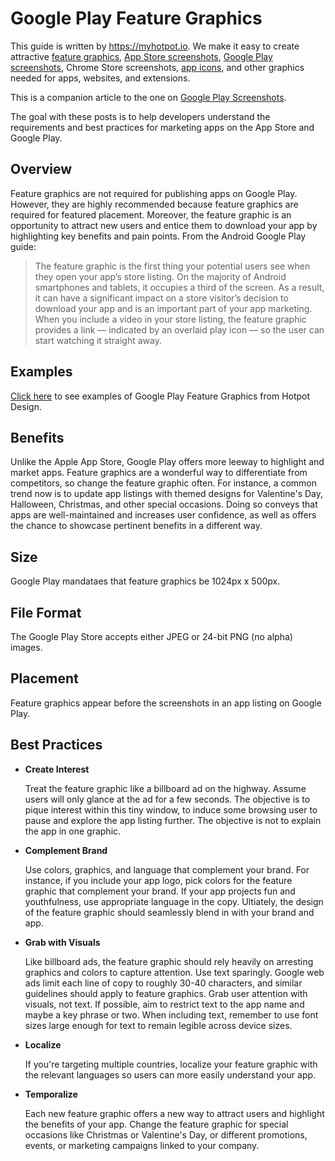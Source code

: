 # Google Play Feature Graphics
This guide is written by https://myhotpot.io. We make it easy to create attractive [feature graphics](https://myhotpot.io/templates/google_play_feature_graphic?s=github), [App Store screenshots](https://myhotpot.io/templates/iphone_xs_max?s=github), [Google Play screenshots](https://myhotpot.io/templates/samsung_s9?s=github), Chrome Store screenshots, [app icons](https://myhotpot.io/templates/app_store_icon), and other graphics needed for apps, websites, and extensions.

This is a companion article to the one on [Google Play Screenshots](https://github.com/HotpotDesign/Google-Play-Screenshots).

The goal with these posts is to help developers understand the requirements and best practices for marketing apps on the App Store and Google Play.

## Overview
Feature graphics are not required for publishing apps on Google Play. However, they are highly recommended because feature graphics are required for featured placement. Moreover, the feature graphic is an opportunity to attract new users and entice them to download your app by highlighting key benefits and pain points. From the Android Google Play guide:

> The feature graphic is the first thing your potential users see when they open your app’s store listing. On the majority of Android smartphones and tablets, it occupies a third of the screen. As a result, it can have a significant impact on a store visitor’s decision to download your app and is an important part of your app marketing. When you include a video in your store listing, the feature graphic provides a link — indicated by an overlaid play icon — so the user can start watching it straight away.

## Examples
[Click here](https://myhotpot.io/templates/google_play_feature_graphic?s=github) to see examples of Google Play Feature Graphics from Hotpot Design.

## Benefits
Unlike the Apple App Store, Google Play offers more leeway to highlight and market apps. Feature graphics are a wonderful way to differentiate from competitors, so change the feature graphic often. For instance, a common trend now is to update app listings with themed designs for Valentine's Day, Halloween, Christmas, and other special occasions. Doing so conveys that apps are well-maintained and increases user confidence, as well as offers the chance to showcase pertinent benefits in a different way.

## Size
Google Play mandataes that feature graphics be 1024px x 500px.

## File Format
The Google Play Store accepts either JPEG or 24-bit PNG (no alpha) images.

## Placement
Feature graphics appear before the screenshots in an app listing on Google Play.

## Best Practices
* **Create Interest**

  Treat the feature graphic like a billboard ad on the highway. Assume users will only glance at the ad for a few seconds. The objective is to pique interest within this tiny window, to induce some browsing user to pause and explore the app listing further. The objective is not to explain the app in one graphic.
  
* **Complement Brand**

  Use colors, graphics, and language that complement your brand. For instance, if you include your app logo, pick colors for the feature graphic that complement your brand. If your app projects fun and youthfulness, use appropriate language in the copy. Ultiately, the design of the feature graphic should seamlessly blend in with your brand and app.
 
* **Grab with Visuals**

  Like billboard ads, the feature graphic should rely heavily on arresting graphics and colors to capture attention. Use text sparingly. Google web ads limit each line of copy to roughly 30-40 characters, and similar guidelines should apply to feature graphics. Grab user attention with visuals, not text. If possible, aim to restrict text to the app name and maybe a key phrase or two. When including text, remember to use font sizes large enough for text to remain legible across device sizes.

* **Localize**

  If you're targeting multiple countries, localize your feature graphic with the relevant languages so users can more easily understand your app.

* **Temporalize**

  Each new feature graphic offers a new way to attract users and highlight the benefits of your app. Change the feature graphic for special occasions like Christmas or Valentine's Day, or different promotions, events, or marketing campaigns linked to your company.
